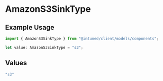 # AmazonS3SinkType

## Example Usage

```typescript
import { AmazonS3SinkType } from "@intuned/client/models/components";

let value: AmazonS3SinkType = "s3";
```

## Values

```typescript
"s3"
```